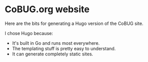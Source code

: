 # CoBUG.org website

Here are the bits for generating a Hugo version of the CoBUG site.

I chose Hugo because:
- It's built in Go and runs most everywhere.
- The templating stuff is pretty easy to understand.
- It can generate completely static sites.

